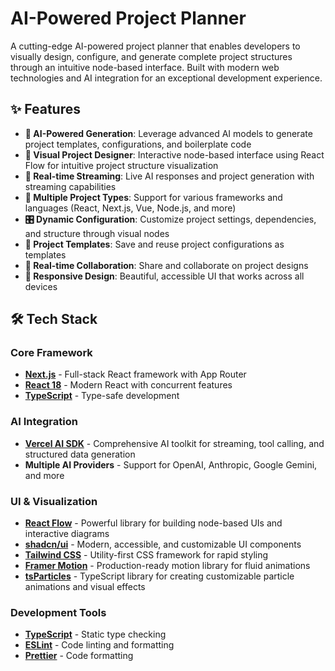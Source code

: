 # AI-Powered Project Planner

A cutting-edge AI-powered project planner that enables developers to visually design, configure, and generate complete project structures through an intuitive node-based interface. Built with modern web technologies and AI integration for an exceptional development experience.

## ✨ Features

- **🤖 AI-Powered Generation**: Leverage advanced AI models to generate project templates, configurations, and boilerplate code
- **🎨 Visual Project Designer**: Interactive node-based interface using React Flow for intuitive project structure visualization
- **🚀 Real-time Streaming**: Live AI responses and project generation with streaming capabilities
- **📁 Multiple Project Types**: Support for various frameworks and languages (React, Next.js, Vue, Node.js, and more)
- **🎛️ Dynamic Configuration**: Customize project settings, dependencies, and structure through visual nodes
- **💾 Project Templates**: Save and reuse project configurations as templates
- **🔄 Real-time Collaboration**: Share and collaborate on project designs
- **📱 Responsive Design**: Beautiful, accessible UI that works across all devices

## 🛠️ Tech Stack

### Core Framework
- **[Next.js](https://nextjs.org)** - Full-stack React framework with App Router
- **[React 18](https://react.dev)** - Modern React with concurrent features
- **[TypeScript](https://typescriptlang.org)** - Type-safe development

### AI Integration
- **[Vercel AI SDK](https://sdk.vercel.ai)** - Comprehensive AI toolkit for streaming, tool calling, and structured data generation
- **Multiple AI Providers** - Support for OpenAI, Anthropic, Google Gemini, and more

### UI & Visualization
- **[React Flow](https://reactflow.dev)** - Powerful library for building node-based UIs and interactive diagrams
- **[shadcn/ui](https://ui.shadcn.com)** - Modern, accessible, and customizable UI components
- **[Tailwind CSS](https://tailwindcss.com)** - Utility-first CSS framework for rapid styling
- **[Framer Motion](https://framer.com/motion)** - Production-ready motion library for fluid animations
- **[tsParticles](https://particles.js.org)** - TypeScript library for creating customizable particle animations and visual effects

### Development Tools
- **[TypeScript](https://typescriptlang.org)** - Static type checking
- **[ESLint](https://eslint.org)** - Code linting and formatting
- **[Prettier](https://prettier.io)** - Code formatting

